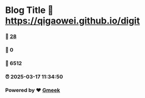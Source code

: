 # Blog Title :link: https://qigaowei.github.io/digit 
### :page_facing_up: [28](https://qigaowei.github.io/digit/tag.html) 
### :speech_balloon: 0 
### :hibiscus: 6512 
### :alarm_clock: 2025-03-17 11:34:50 
### Powered by :heart: [Gmeek](https://github.com/Meekdai/Gmeek)
